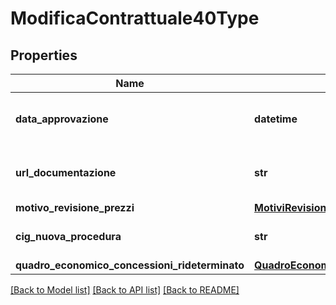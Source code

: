 # ModificaContrattuale40Type

## Properties
Name | Type | Description | Notes
------------ | ------------- | ------------- | -------------
**data_approvazione** | **datetime** | Data di approvazione della modifica contrattuale | [optional] 
**url_documentazione** | **str** | URL documentazione varianti in corso d’opera | [optional] 
**motivo_revisione_prezzi** | [**MotiviRevisionePrezziEnum**](MotiviRevisionePrezziEnum.md) |  | [optional] 
**cig_nuova_procedura** | **str** | CIG della nuova procedura avviata | [optional] 
**quadro_economico_concessioni_rideterminato** | [**QuadroEconomicoConcessioniType**](QuadroEconomicoConcessioniType.md) |  | [optional] 

[[Back to Model list]](../README.md#documentation-for-models) [[Back to API list]](../README.md#documentation-for-api-endpoints) [[Back to README]](../README.md)

